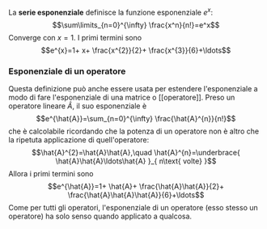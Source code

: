 La **serie esponenziale** definisce la funzione esponenziale $e^{x}$:
$$\sum\limits_{n=0}^{\infty} \frac{x^n}{n!}=e^x$$
Converge con $x=1$. I primi termini sono
$$e^{x}=1+ x+ \frac{x^{2}}{2}+ \frac{x^{3}}{6}+\ldots$$
### Esponenziale di un operatore
Questa definizione può anche essere usata per estendere l'esponenziale a modo di fare l'esponenziale di una matrice o [[operatore]]. Preso un operatore lineare $\hat{A}$, il suo esponenziale è
$$e^{\hat{A}}=\sum_{n=0}^{\infty} \frac{\hat{A}^{n}}{n!}$$
che è calcolabile ricordando che la potenza di un operatore non è altro che la ripetuta applicazione di quell'operatore:
$$\hat{A}^{2}=\hat{A}\hat{A},\quad \hat{A}^{n}=\underbrace{ \hat{A}\hat{A}\ldots\hat{A} }_{ n\text{ volte} }$$
Allora i primi termini sono
$$e^{\hat{A}}=1+ \hat{A}+ \frac{\hat{A}\hat{A}}{2}+ \frac{\hat{A}\hat{A}\hat{A}}{6}+\ldots$$
Come per tutti gli operatori, l'esponenziale di un operatore (esso stesso un operatore) ha solo senso quando applicato a qualcosa.